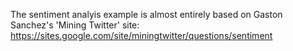 The sentiment analyis example is almost entirely based on Gaston Sanchez's 'Mining Twitter' site: https://sites.google.com/site/miningtwitter/questions/sentiment
